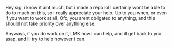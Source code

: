 Hey sig, i know it aint much, but i made a repo lol
I certainly wont be able to do to much on this, so i really appreciate your help.
Up to you when, or even if you want to work at all, Ofc, you arent obligated to anything, and this should not take priority over anything else.

Anyways, if you do work on it, LMK how i can help, and ill get back to you asap, and ill try to help however i can.
